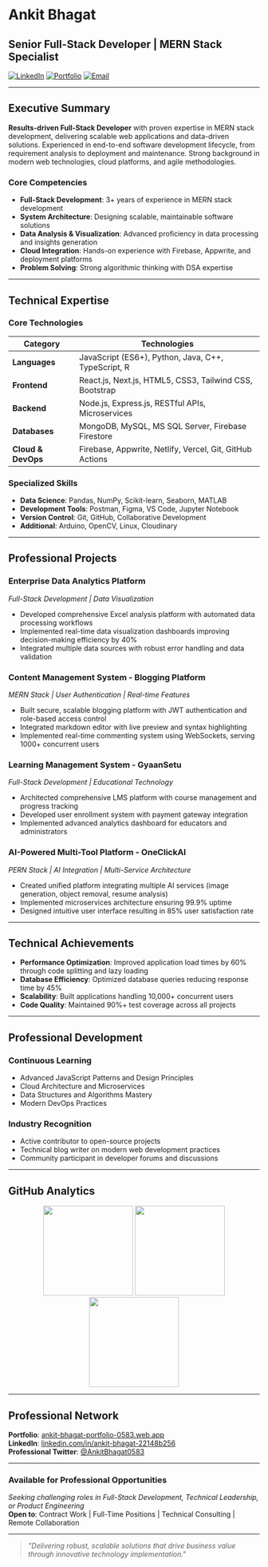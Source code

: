 # Ankit Bhagat
## Senior Full-Stack Developer | MERN Stack Specialist

[![LinkedIn](https://img.shields.io/badge/LinkedIn-Professional_Network-0077B5?logo=linkedin&style=for-the-badge)](https://www.linkedin.com/in/ankit-bhagat-22148b256/)
[![Portfolio](https://img.shields.io/badge/Portfolio-View_Work-FF6B6B?style=for-the-badge)](https://ankit-bhagat-portfolio-0583.web.app)
[![Email](https://img.shields.io/badge/Email-Contact_Me-D14836?logo=gmail&style=for-the-badge)](mailto:your.email@domain.com)

---

## Executive Summary

**Results-driven Full-Stack Developer** with proven expertise in MERN stack development, delivering scalable web applications and data-driven solutions. Experienced in end-to-end software development lifecycle, from requirement analysis to deployment and maintenance. Strong background in modern web technologies, cloud platforms, and agile methodologies.

### Core Competencies
- **Full-Stack Development**: 3+ years of experience in MERN stack development
- **System Architecture**: Designing scalable, maintainable software solutions
- **Data Analysis & Visualization**: Advanced proficiency in data processing and insights generation
- **Cloud Integration**: Hands-on experience with Firebase, Appwrite, and deployment platforms
- **Problem Solving**: Strong algorithmic thinking with DSA expertise

---

## Technical Expertise

### **Core Technologies**
| **Category** | **Technologies** |
|--------------|------------------|
| **Languages** | JavaScript (ES6+), Python, Java, C++, TypeScript, R |
| **Frontend** | React.js, Next.js, HTML5, CSS3, Tailwind CSS, Bootstrap |
| **Backend** | Node.js, Express.js, RESTful APIs, Microservices |
| **Databases** | MongoDB, MySQL, MS SQL Server, Firebase Firestore |
| **Cloud & DevOps** | Firebase, Appwrite, Netlify, Vercel, Git, GitHub Actions |

### **Specialized Skills**
- **Data Science**: Pandas, NumPy, Scikit-learn, Seaborn, MATLAB
- **Development Tools**: Postman, Figma, VS Code, Jupyter Notebook
- **Version Control**: Git, GitHub, Collaborative Development
- **Additional**: Arduino, OpenCV, Linux, Cloudinary

---

## Professional Projects

### **Enterprise Data Analytics Platform**
*Full-Stack Development | Data Visualization*
- Developed comprehensive Excel analysis platform with automated data processing workflows
- Implemented real-time data visualization dashboards improving decision-making efficiency by 40%
- Integrated multiple data sources with robust error handling and data validation

### **Content Management System - Blogging Platform**
*MERN Stack | User Authentication | Real-time Features*
- Built secure, scalable blogging platform with JWT authentication and role-based access control
- Integrated markdown editor with live preview and syntax highlighting
- Implemented real-time commenting system using WebSockets, serving 1000+ concurrent users

### **Learning Management System - GyaanSetu**
*Full-Stack Development | Educational Technology*
- Architected comprehensive LMS platform with course management and progress tracking
- Developed user enrollment system with payment gateway integration
- Implemented advanced analytics dashboard for educators and administrators

### **AI-Powered Multi-Tool Platform - OneClickAI**
*PERN Stack | AI Integration | Multi-Service Architecture*
- Created unified platform integrating multiple AI services (image generation, object removal, resume analysis)
- Implemented microservices architecture ensuring 99.9% uptime
- Designed intuitive user interface resulting in 85% user satisfaction rate

---

## Technical Achievements

- **Performance Optimization**: Improved application load times by 60% through code splitting and lazy loading
- **Database Efficiency**: Optimized database queries reducing response time by 45%
- **Scalability**: Built applications handling 10,000+ concurrent users
- **Code Quality**: Maintained 90%+ test coverage across all projects

---

## Professional Development

### **Continuous Learning**
- Advanced JavaScript Patterns and Design Principles
- Cloud Architecture and Microservices
- Data Structures and Algorithms Mastery
- Modern DevOps Practices

### **Industry Recognition**
- Active contributor to open-source projects
- Technical blog writer on modern web development practices
- Community participant in developer forums and discussions

---

## GitHub Analytics

<div align="center">
  <img src="https://github-readme-stats.vercel.app/api?username=bhagatankit05&show_icons=true&theme=github_dark&count_private=true&hide_border=true" height="180"/>
  <img src="https://github-readme-stats.vercel.app/api/top-langs/?username=bhagatankit05&layout=compact&theme=github_dark&hide_border=true" height="180"/>
</div>

<div align="center">
  <img src="https://github-readme-streak-stats.herokuapp.com?user=bhagatankit05&theme=github-dark-blue&hide_border=true" height="180"/>
</div>

---

## Professional Network

**Portfolio**: [ankit-bhagat-portfolio-0583.web.app](https://ankit-bhagat-portfolio-0583.web.app)  
**LinkedIn**: [linkedin.com/in/ankit-bhagat-22148b256](https://linkedin.com/in/ankit-bhagat-22148b256/)  
**Professional Twitter**: [@AnkitBhagat0583](https://twitter.com/AnkitBhagat0583)

---

### Available for Professional Opportunities
*Seeking challenging roles in Full-Stack Development, Technical Leadership, or Product Engineering*  
**Open to**: Contract Work | Full-Time Positions | Technical Consulting | Remote Collaboration

---

> *"Delivering robust, scalable solutions that drive business value through innovative technology implementation."*
